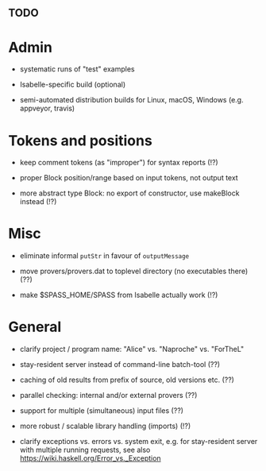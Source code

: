 ## TODO ##

# Admin #

* systematic runs of "test" examples

* Isabelle-specific build (optional)

* semi-automated distribution builds for Linux, macOS, Windows
  (e.g. appveyor, travis)


# Tokens and positions #

* keep comment tokens (as "improper") for syntax reports (!?)

* proper Block position/range based on input tokens, not output text

* more abstract type Block: no export of constructor, use makeBlock instead (!?)


# Misc #

* eliminate informal `putStr` in favour of `outputMessage`

* move provers/provers.dat to toplevel directory (no executables there) (??)

* make $SPASS_HOME/SPASS from Isabelle actually work (!?)


# General #

* clarify project / program name: "Alice" vs. "Naproche" vs. "ForTheL"

* stay-resident server instead of command-line batch-tool (??)

* caching of old results from prefix of source, old versions etc. (??)

* parallel checking: internal and/or external provers (??)

* support for multiple (simultaneous) input files (??)

* more robust / scalable library handling (imports) (!?)

* clarify exceptions vs. errors vs. system exit, e.g. for stay-resident server
  with multiple running requests, see also
  https://wiki.haskell.org/Error_vs._Exception
